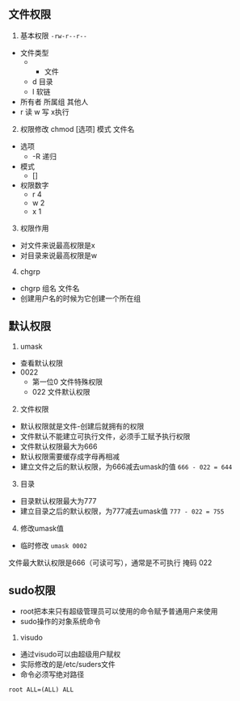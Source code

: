 ## 文件权限
1. 基本权限
`-rw-r--r--`
- 文件类型
  - - 文件
  - d 目录
  - l 软链
- 所有者 所属组 其他人
- r 读 w 写 x执行

2. 权限修改
chmod [选项] 模式 文件名
- 选项
  - -R 递归
- 模式  
  - []
- 权限数字
  - r 4
  - w 2
  - x 1

3. 权限作用
- 对文件来说最高权限是x
- 对目录来说最高权限是w

4. chgrp
- chgrp 组名 文件名
- 创建用户名的时候为它创建一个所在组

## 默认权限
1. umask
- 查看默认权限
- 0022
  - 第一位0 文件特殊权限
  - 022 文件默认权限

2. 文件权限
- 默认权限就是文件-创建后就拥有的权限
- 文件默认不能建立可执行文件，必须手工赋予执行权限
- 文件默认权限最大为666
- 默认权限需要缓存成字母再相减
- 建立文件之后的默认权限，为666减去umask的值
`666 - 022 = 644`

3. 目录
- 目录默认权限最大为777
- 建立目录之后的默认权限，为777减去umask值
`777 - 022 = 755`

4. 修改umask值
- 临时修改
`umask 0002`

文件最大默认权限是666（可读可写），通常是不可执行
掩码 022

## sudo权限
- root把本来只有超级管理员可以使用的命令赋予普通用户来使用
- sudo操作的对象系统命令

1. visudo
- 通过visudo可以由超级用户赋权
- 实际修改的是/etc/suders文件
- 命令必须写绝对路径

`root ALL=(ALL) ALL`